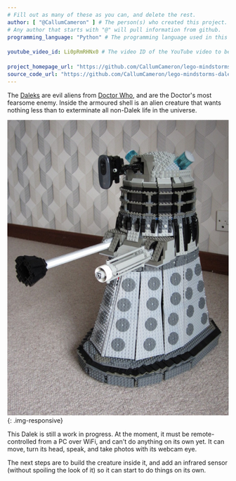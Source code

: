 ```yaml
---
# Fill out as many of these as you can, and delete the rest.
author: [ "@CallumCameron" ] # The person(s) who created this project.
# Any author that starts with "@" will pull information from github.
programming_language: "Python" # The programming language used in this project

youtube_video_id: Li0pRmRHNx0 # The video ID of the YouTube video to be displayed with this post

project_homepage_url: "https://github.com/CallumCameron/lego-mindstorms-dalek" # Homepage for this project
source_code_url: "https://github.com/CallumCameron/lego-mindstorms-dalek" # Provide a link to your code
---
```


The [Daleks](https://en.wikipedia.org/wiki/Dalek) are evil aliens from [Doctor Who](https://en.wikipedia.org/wiki/Doctor_Who), and are the Doctor's most fearsome enemy. Inside the armoured shell is an alien creature that wants nothing less than to exterminate all non-Dalek life in the universe.

![Dalek](https://raw.githubusercontent.com/CallumCameron/lego-mindstorms-dalek/master/dalek2.jpg){: .img-responsive}

This Dalek is still a work in progress. At the moment, it must be remote-controlled from a PC over WiFi, and can't do anything on its own yet. It can move, turn its head, speak, and take photos with its webcam eye.

The next steps are to build the creature inside it, and add an infrared sensor (without spoiling the look of it) so it can start to do things on its own.

